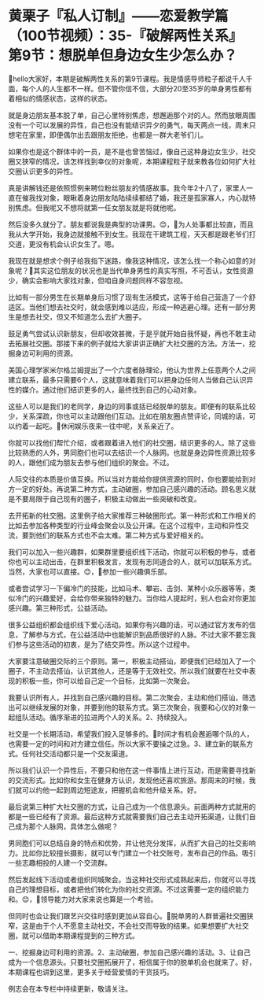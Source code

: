 # 黄栗子『私人订制』——恋爱教学篇（100节视频）：35-『破解两性关系』第9节：想脱单但身边女生少怎么办？

🎼hello大家好，本期是破解两性关系的第9节课程。我是情感导师粒子都说千人千面，每个人的人生都不一样。但不管你信不信，大部分20至35岁的单身男性都有着相似的情感状态，这样的状态。

就是身边朋友基本脱了单，自己心里特别焦虑，想邂逅那个对的人。然而放眼周围没有一个可以发展的异性，自己也没有能结识异夕的勇气，每天两点一线，周末只想宅在家里，即便偶尔出去跟朋友拒绝，也都是一群大老爷们儿。

如果你也是这个群体中的一员，是不是也曾苦恼过，像自己这种身边女生少，社交圈又狭窄的情况，该怎样找到幸仪的对象呢，本期课程粒子就来教各位如何扩大社交圈认识更多的异性。

真是讲解钱还是依照惯例来聘位粉丝朋友的情感故事。我今年2十八了，家里人一直在催我找对象，眼瞅着身边朋友陆陆续续都结了婚，我还是孤家寡人，内心就特别焦虑。但我呢又不想将就第一任女朋友就是将就他呢。

然后没多久就分了。朋友都说我是典型的功课男。😊，🎼为人处事都比较直，而且我从大学开始，我身边就接触不到女生。我现在干建筑工程，天天都是跟老爷们打交道，更没有机会认识女生了。嗯。

我现在就是想求个例子给我指下迷路，像我这种情况，该怎么找一个称心如意的对象呢？🎼其实这位朋友的状况也是当代单身男性的真实写照，不可否认，女性资源少，确实会影响大家找对象，但咱自身问题同样不容忽视。

比如有一部分男生在长期单身后习惯了现有生活模式，这等于给自己营造了一个舒适区。当他们想去社交时，就会感到难以适应，形成一种逃避心理。还有一部分男生是想去社交，但又不知道怎么去扩大圈子。

鼓足勇气尝试认识新朋友，但却收效甚微，于是乎就开始自我怀疑，再也不敢主动去拓展社交圈。那接下来的例子就给大家讲讲正确扩大社交圈的方法。方法一，挖掘身边可利用的资源。

美国心理学家米尔格兰姆提出了一个六度者脉理论，他认为世界上任意两个人之间建立联系，最多只需要6个人，这就意味着我们可以把身边任何人当做自己认识异性的媒介。通过他们结识更多的人，最终找到自己的心动对象。

这些人可以是我们的老同学，身边的同事或括已经脱单的朋友。即便有的联系比较少，关系深疏，你也可以主动跟他们互动。比如在朋友圈点赞评论，同城的话，可以约着一起吃。🎼休闲娱乐夜来一往中呢，关系亲近了。

你就可以找他们帮忙介绍，或者跟着进入他们的社交圈，结识更多的人。除了这些比较熟悉的人外，男同胞们也可以去结识一个人脉网。也就是身边异性资源比较多的人，跟他们成为朋友去参与他们组织的聚会。不过。

人际交往的本质是价值互换。所以当对方能给你提供资源的同时，你也要能给到对方一定的好处。再说第二种方式，主动破圈，参加自己感兴趣的活动。顾名思义就是不要局限于自己现有的圈子，积极主动做出一些突破和改变。

去开拓新的社交圈。这里例子给大家推荐三种破圈形式。第一种形式和工作相关的比如去参加各种类型的行业峰会聚会以及公开课。在这个过程中，主动和异性交流，要到他们的联系方式也不会太难。第二种方式与爱好相关的。

我们可以加入一些兴趣群，如果群里要组织线下活动，你就可以积极的参与，或者你也可以主动出击，在群里积极发言，发现有志同道合的人，就可以加联系方式。当然，大家也可以直接。😊，🎼参加一些兴趣俱乐部。

或者尝试学习一下偏冷门的技能，比如马术、攀岩、击剑、某种小众乐器等等，类似冷门的兴趣爱好，会给你带来独特的魅力。当你给人提起时，别人也会对你更加感兴趣。第三种形式，公益活动。

很多公益组织都会组织线下爱心活动。如果你有兴趣的话，可以通过官方发布的信息，了解参与方式，在公益活动中也能解识到品质很好的人脉。不过大家不要忘我们参与这些活动的初衷，是为了结交异性。所以这个过程中。

大家要注意破圈交际的三个原则。第一，积极主动搭讪，即便我们已经加入了一个圈子，不主动去搭讪，认识其他人，还是等于无效社交。所以我们就要在社交中表现的积极一些，你可以给自己定一个目标，比如第一次聚会。

我要认识所有人，并找到自己感兴趣的目标。第二次聚会，主动和他们搭讪，筛选出可以继续发展的对象，并要到他的联系方式。第三次聚会，我要和心仪的对象一起组队活动。循序渐进的拉进两个人的关系。2、持续投入。

社交是一个长期活动，希望我们投入足够多的。🎼时间才有机会邂逅哪个队的人，也需要一定的时间和对方建立信任。所以大家不要操之过急。3、建立新的联系方式。任何社交活动都只是一个交友渠道。

所以我们认识一个异性后，不要只和他在这一件事情上进行互动，而是需要寻找新的交流形式。比如你和女生在健身方认识，发现他还喜欢旅游。那周末的时候，我们就可以约他一起到周边短途友，把握机会和他升级关系。好。

最后说第三种扩大社交圈的方式，让自己成为一个信息源头。前面两种方式就用的都是一些已经有了资源。最后这种方式就需要我们自己去主动开拓渠道，让我们自己成为那个人脉网，具体怎么做呢？

男同胞们可以总结自身的特点和优势，并让他充分发挥，从而扩大自己的社交影响力。比如你比较擅长摄影，就可以专门建立一个社交账号，发布自己的作品。吸引一些志趣相投的人建一个交流群。

然后发起线下活动或者组织同城聚会。当这种社交形式成熟起来后，你就可以寻找自己的理想目标，或者把他们转化为你的社交资源。不过这需要一定的组织能力和。😊，🎼领导能力对大家来说也算是一个考验。

但同时也会让我们跟艺兴交往时感到更加从容自心。🎼脱单男的人群普遍社交圈狭窄，这是由于个人不愿意主动社交，不会社交而导致的结果。如果想要扩大社交圈，就可以借助本期课程提到的三种方式。

一、挖掘身边可利用的资源。2、主动破圈，参加自己感兴趣的活动。3、让自己成为一个信息源头。只要社交圈拓展开了，相信属于你的脱单机会也就来了。好，本期课程也讲到这里，更多关于经营爱情的干货技巧。

例志会在本专栏中持续更新，敬请关注。
